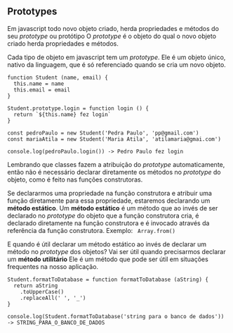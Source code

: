 ## Prototypes

Em javascript todo novo objeto criado, herda propriedades e métodos do seu *prototype* ou protótipo
O *prototype* é o objeto do qual o novo objeto criado herda propriedades e métodos.

Cada tipo de objeto em javascript tem um *prototype*. Ele é um objeto único, nativo da linguagem, que é só referenciado quando se cria um novo objeto. 

```
function Student (name, email) {
  this.name = name
  this.email = email
}

Student.prototype.login = function login () {
  return `${this.name} fez login`
}

const pedroPaulo = new Student('Pedra Paulo', 'pp@gmail.com')
const mariaAtila = new Student('Maria Atila', 'atilamaria@gmai.com')

console.log(pedroPaulo.login()) -> Pedro Paulo fez login

```

Lembrando que classes fazem a atribuição do *prototype* automaticamente, então não é necessário declarar diretamente os métodos no *prototype* do objeto, como é feito nas funções construtoras.

Se declararmos uma propriedade na função construtora e atribuir uma função diretamente para essa propriedade, estaremos declarando um **método estático**. Um **método estático** é um método que ao invés de ser declarado no *prototype* do objeto que a função construtora cria, é declarado diretamente na função construtora e é invocado através da referência da função construtora. Exemplo: ``` Array.from()```

E quando é útil declarar um método estático ao invés de declarar um método no *prototype* dos objetos? Vai ser útil quando precisarmos declarar um **método utilitário** Ele é um método que pode ser útil em situações frequentes na nosso aplicação.

```
Student.formatToDatabase = function formatToDatabase (aString) {
  return aString
    .toUpperCase()
    .replaceAll(' ', '_')
}

console.log(Student.formatToDatabase('string para o banco de dados')) -> STRING_PARA_O_BANCO_DE_DADOS

```